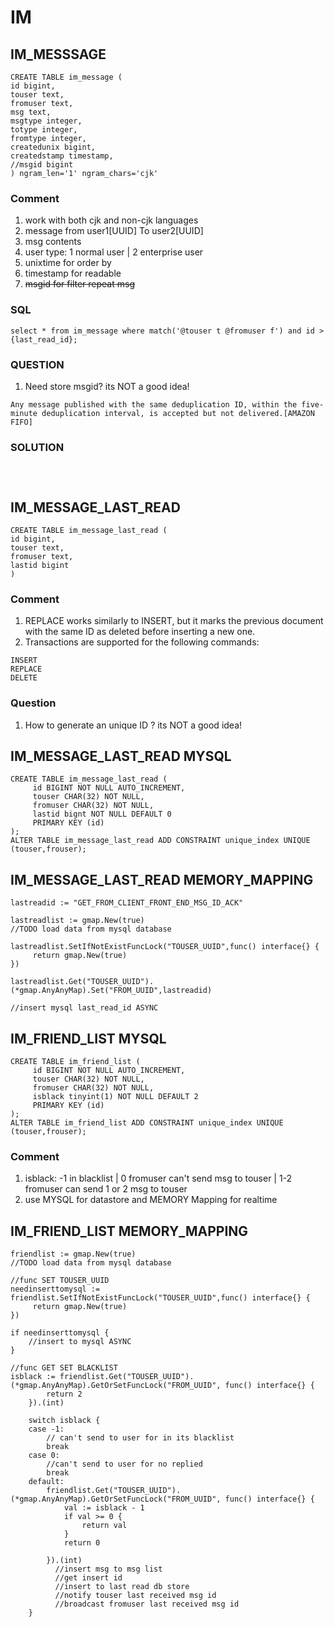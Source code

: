 # IM

## IM_MESSSAGE 
```
CREATE TABLE im_message (
id bigint,
touser text,
fromuser text,
msg text,
msgtype integer,
totype integer,
fromtype integer,
createdunix bigint,
createdstamp timestamp,
//msgid bigint
) ngram_len='1' ngram_chars='cjk'
```
### Comment
1. work with both cjk and non-cjk languages
2. message from user1[UUID] To user2[UUID]
3. msg contents
4. user type: 1 normal user | 2 enterprise user 
5. unixtime for order by
6. timestamp for readable
7. ~~msgid for filter repeat msg~~

### SQL
```
select * from im_message where match('@touser t @fromuser f') and id > {last_read_id};
```

### QUESTION
1. Need store msgid? its NOT a good idea!
```
Any message published with the same deduplication ID, within the five-minute deduplication interval, is accepted but not delivered.[AMAZON FIFO]
```

### SOLUTION
```



```


## IM_MESSAGE_LAST_READ
```
CREATE TABLE im_message_last_read (
id bigint,
touser text,
fromuser text,
lastid bigint
)
```
### Comment
1. REPLACE works similarly to INSERT, but it marks the previous document with the same ID as deleted before inserting a new one.
2. Transactions are supported for the following commands:
```
INSERT
REPLACE
DELETE
```

### Question
1. How to generate an unique ID ? its NOT a good idea! 

## IM_MESSAGE_LAST_READ MYSQL
```
CREATE TABLE im_message_last_read (
     id BIGINT NOT NULL AUTO_INCREMENT,
     touser CHAR(32) NOT NULL,
     fromuser CHAR(32) NOT NULL,
     lastid bignt NOT NULL DEFAULT 0
     PRIMARY KEY (id)
);
ALTER TABLE im_message_last_read ADD CONSTRAINT unique_index UNIQUE (touser,frouser);
```

## IM_MESSAGE_LAST_READ MEMORY_MAPPING
```
lastreadid := "GET_FROM_CLIENT_FRONT_END_MSG_ID_ACK"

lastreadlist := gmap.New(true)
//TODO load data from mysql database

lastreadlist.SetIfNotExistFuncLock("TOUSER_UUID",func() interface{} {
     return gmap.New(true)
})

lastreadlist.Get("TOUSER_UUID").(*gmap.AnyAnyMap).Set("FROM_UUID",lastreadid)

//insert mysql last_read_id ASYNC
```


## IM_FRIEND_LIST MYSQL
```
CREATE TABLE im_friend_list (
     id BIGINT NOT NULL AUTO_INCREMENT,
     touser CHAR(32) NOT NULL,
     fromuser CHAR(32) NOT NULL,
     isblack tinyint(1) NOT NULL DEFAULT 2
     PRIMARY KEY (id)
);
ALTER TABLE im_friend_list ADD CONSTRAINT unique_index UNIQUE (touser,frouser);
```
### Comment
1. isblack: -1 in blacklist | 0 fromuser can't send msg to touser | 1-2 fromuser can send 1 or 2 msg to touser
2. use MYSQL for datastore and MEMORY Mapping for realtime

## IM_FRIEND_LIST MEMORY_MAPPING
```
friendlist := gmap.New(true)
//TODO load data from mysql database

//func SET TOUSER_UUID
needinserttomysql := friendlist.SetIfNotExistFuncLock("TOUSER_UUID",func() interface{} {
     return gmap.New(true)
})

if needinserttomysql {
	//insert to mysql ASYNC
}

//func GET SET BLACKLIST
isblack := friendlist.Get("TOUSER_UUID").(*gmap.AnyAnyMap).GetOrSetFuncLock("FROM_UUID", func() interface{} {
		return 2
	}).(int)

	switch isblack {
	case -1:
		// can't send to user for in its blacklist
		break
	case 0:
		//can't send to user for no replied
		break
	default:
		friendlist.Get("TOUSER_UUID").(*gmap.AnyAnyMap).GetOrSetFuncLock("FROM_UUID", func() interface{} {
			val := isblack - 1
			if val >= 0 {
				return val
			} 
			return 0
			
		}).(int)
          //insert msg to msg list
          //get insert id
		  //insert to last read db store
          //notify touser last received msg id
		  //broadcast fromuser last received msg id
	}

```